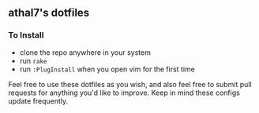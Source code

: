 ## athal7's dotfiles


### To Install
* clone the repo anywhere in your system
* run `rake`
* run `:PlugInstall` when you open vim for the first time

Feel free to use these dotfiles as you wish, and also feel free to submit pull requests for anything you'd like to improve.
Keep in mind these configs update frequently.
